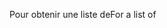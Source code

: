 <span data-ttu-id="137fc-101">Pour obtenir une liste de</span><span class="sxs-lookup"><span data-stu-id="137fc-101">For a list of</span></span>
